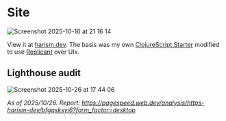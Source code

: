 # Site

![Screenshot 2025-10-16 at 21 16 14](https://github.com/user-attachments/assets/e06e8a57-76b4-4df8-b70f-56e6f22b46c3)

View it at [harism.dev](https://harism.dev). The basis was my own [ClojureScript Starter](https://github.com/harismh/utsb-cljs-starter) modified to use [Replicant](https://replicant.fun) over UIx.

## Lighthouse audit

![Screenshot 2025-10-26 at 17 44 06](https://github.com/user-attachments/assets/b9f61147-3252-42e8-87c5-0e4b6ea74332)

_As of 2025/10/26. Report: https://pagespeed.web.dev/analysis/https-harism-dev/bfgqsksyi6?form_factor=desktop_
